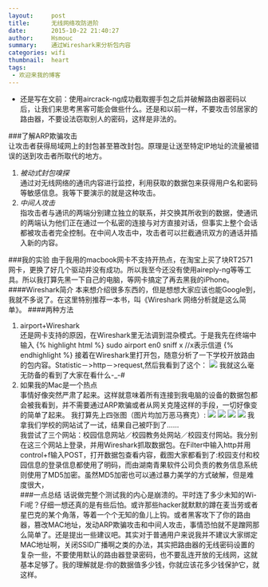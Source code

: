 ```yaml
---
layout:     post
title:      无线网络攻防进阶
date:       2015-10-22 21:40:27
author:     Hsmouc
summary:    通过Wireshark来分析包内容
categories: wifi
thumbnail:  heart
tags:
 - 欢迎来我的博客
---
```

- 还是写在文前：使用aircrack-ng成功截取握手包之后并破解路由器密码以后，让我们来思考黑客可能会做些什么。还是和以前一样，不要攻击邻居家的路由器，不要设法窃取别人的密码，这样是非法的。

###了解ARP欺骗攻击    
让攻击者获得局域网上的封包甚至篡改封包。原理是让送至特定IP地址的流量被错误的送到攻击者所取代的地方。    
  1. *被动式封包嗅探*      
  通过对无线网络的通讯内容进行监控，利用获取的数据包来获得用户名和密码等敏感信息。我等下要演示的就是这种攻击。   
  2. *中间人攻击*    
  指攻击者与通讯的两端分别建立独立的联系，并交换其所收到的数据，使通讯的两端认为他们正在通过一个私密的连接与对方直接对话，但事实上整个会话都被攻击者完全控制。在中间人攻击中，攻击者可以拦截通讯双方的通话并插入新的内容。

###我的实验
由于我用的macbook网卡不支持开热点，在淘宝上买了块RT2571网卡，更换了好几个驱动并没有成功。所以我至今还没有使用aireply-ng等等工具。所以我打算先黑一下自己的电脑，等网卡搞定了再去黑我的iPhone。
####Wireshark简介
本来想介绍很多东西的，但是想想大家应该也能Google到，我就不多说了。在这里特别推荐一本书，叫《Wireshark 网络分析就是这么简单》。
####两种方法
1. airport+Wireshark  
还是网卡支持的原因，在Wireshark里无法调到混杂模式。于是我先在终端中输入
{% highlight html %}
sudo airport en0 sniff x //x表示信道
{% endhighlight %}
接着在Wireshark里打开包，随意分析了一下学校开放路由的包内容。Statistic－>http－>request,然后我看到了这个：
![](http://ww4.sinaimg.cn/mw690/005WMcFzjw1exac8o6x23j31400p0n5d.jpg)
我就这么毫无防备的看到了大家在看什么-_-#
2. 如果我的Mac是一个热点   
事情好像突然严肃了起来。这样就意味着所有连接到我电脑的设备的数据包都会被我看到，并不需要通过ARP欺骗或者从网关克隆这样的手段，一切好像变的简单了起来。
我打算先上四张图（图片均加万恶马赛克）:
![](http://ww4.sinaimg.cn/mw690/005WMcFzjw1exaah59hz6j310m01rmxn.jpg)
![](http://ww4.sinaimg.cn/mw690/005WMcFzjw1exaah8jeoxj30ku0fwgwn.jpg)
![](http://ww4.sinaimg.cn/mw690/005WMcFzjw1exaahdoqyfj30ku0fwn79.jpg)
![](http://ww3.sinaimg.cn/mw690/005WMcFzjw1exaahalk0fj30ku0fwk0j.jpg)
我拿我们学校的网站试了一试，结果自己被吓到了……  
我尝试了三个网站：校园信息网站／校园教务处网站／校园支付网站。我分别在这三个网站上登录，并用Wireshark抓取数据包。在Filter中输入http并用control+f输入POST，打开数据包查看内容，截图大家都看到了:校园支付和校园信息的登录信息都使用了明码，而由湖南青果软件公司负责的教务信息系统则使用了MD5加密。虽然MD5加密也可以通过暴力美学的方式破解，但是难度很大，  
###一点总结
话说做完整个测试我的内心是崩溃的。平时连了多少未知的Wi-Fi呢？仔细一想还真的是有些后怕。或许那些hacker就默默的蹲在麦当劳或者星巴克的某个角落，等着一个个无知的鱼儿上钩。或者黑客攻下了你的路由器，篡改MAC地址，发动ARP欺骗攻击和中间人攻击，事情恐怕就不是蹭网那么简单了。还是提出一些建议吧。其实对于普通用户来说我并不建议大家绑定MAC地址啊，关闭SSID广播啊之类的办法，其实把路由器的无线密码设置的复杂一些，不要使用默认的路由器登录密码，也不要乱连开放的无线网，这就基本足够了。我的理解就是:你的数据值多少钱，你就应该花多少钱保护它，就这样。